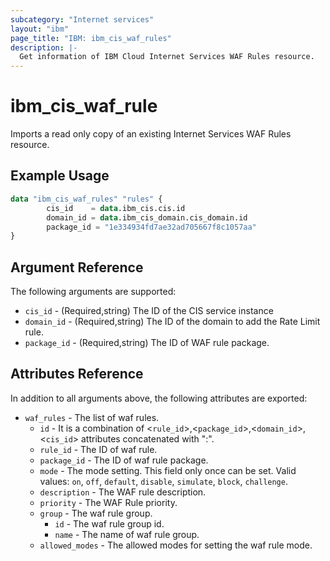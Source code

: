 ```yaml
---
subcategory: "Internet services"
layout: "ibm"
page_title: "IBM: ibm_cis_waf_rules"
description: |-
  Get information of IBM Cloud Internet Services WAF Rules resource.
---
```


# ibm_cis_waf_rule

Imports a read only copy of an existing Internet Services WAF Rules resource.

## Example Usage

```terraform
data "ibm_cis_waf_rules" "rules" {
		cis_id    = data.ibm_cis.cis.id
		domain_id = data.ibm_cis_domain.cis_domain.id
		package_id = "1e334934fd7ae32ad705667f8c1057aa"
}
```

## Argument Reference

The following arguments are supported:

- `cis_id` - (Required,string) The ID of the CIS service instance
- `domain_id` - (Required,string) The ID of the domain to add the Rate Limit rule.
- `package_id` - (Required,string) The ID of WAF rule package.

## Attributes Reference

In addition to all arguments above, the following attributes are exported:

- `waf_rules` - The list of waf rules.
  - `id` - It is a combination of <`rule_id`>,<`package_id`>,<`domain_id`>,<`cis_id`> attributes concatenated with ":".
  - `rule_id` - The ID of waf rule.
  - `package_id` - The ID of waf rule package.
  - `mode` - The mode setting. This field only once can be set. Valid values: `on`, `off`, `default`, `disable`, `simulate`, `block`, `challenge`.
  - `description` - The WAF rule description.
  - `priority` - The WAF Rule priority.
  - `group` - The waf rule group.
    - `id` - The waf rule group id.
    - `name` - The name of waf rule group.
  - `allowed_modes` - The allowed modes for setting the waf rule mode.
